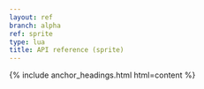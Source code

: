 ```yaml
---
layout: ref
branch: alpha
ref: sprite
type: lua
title: API reference (sprite)
---
```

{% include anchor_headings.html html=content %}